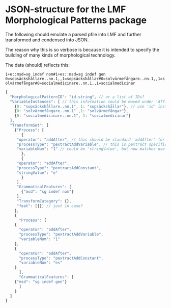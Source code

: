 # JSON-structure for the LMF Morphological Patterns package

The following should emulate a parsed pfile into LMF and further
transformed and condensed into JSON.

The reason why this is so verbose is because it is intended to specify the
building of many kinds of morphological technology.

The data (should) reflects this:

`1+e::msd=sg indef nom#1+es::msd=sg indef gen	0=sopsäckshållare..nn.1,,1=sopsäckshållar#0=solvärmefångare..nn.1,,1=solvärmefångar#0=socialmedicinare..nn.1,,1=socialmedicinar`

```javascript
{
  "MorphologicalPatternID": "id-string", // or a list of IDs?
  "VariableInstances": [ // this information could be moved under 'Affix'-information in LMF standard, but that seems too far fetched
    {0: "sopsäckshållare..nn.1", 1: "sopsäckshållar"}, // use 'id' instead of 0?
    {0: "solvärmefångare..nn.1" ,1: "solvärmefångar"},
    {0: "socialmedicinare..nn.1", 1: "socialmedicinar"}
  ],
  "TransformSet": [
    {"Process": [
       {
	 "operator": "addAfter", // this should be standard 'addAfter' for concatenating
	 "processType": "pextractAddVariable", // this is pextract specific, rename?
	 "variableNum": "1" // could be 'stringValue', but now matches use of integers in VariableInstances
       },
       {
	 "operator": "addAfter",
	 "processType": "pextractAddConstant",
	 "stringValue": "e"
       }
     ],
     "GrammaticalFeatures": [
       {"msd": "sg indef nom"}
     ],
     "TransformCategory": {},
     "feat": [{}] // just in case?
    },
    {
      "Process": [
	{
	  "operator": "addAfter",
	  "processType": "pextractAddVariable",
	  "variableNum": "1"
	},
	{
	  "operator": "addAfter",
	  "processType": "pextractAddConstant",
	  "variableNum": "es"
	}
      ],
      "GrammaticalFeatures": [
	{"msd": "sg indef gen"}
      ]
    }
  ]
}
```